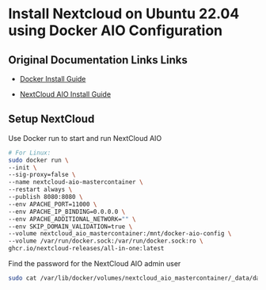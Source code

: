 # Install Nextcloud on Ubuntu 22.04 using Docker AIO Configuration

## Original Documentation Links Links

- [Docker Install Guide](https://docs.docker.com/engine/install/ubuntu/)

- [NextCloud AIO Install Guide](https://github.com/nextcloud/all-in-one)


## Setup NextCloud

Use Docker run to start and run NextCloud AIO

```bash
# For Linux:
sudo docker run \
--init \
--sig-proxy=false \
--name nextcloud-aio-mastercontainer \
--restart always \
--publish 8080:8080 \
--env APACHE_PORT=11000 \
--env APACHE_IP_BINDING=0.0.0.0 \
--env APACHE_ADDITIONAL_NETWORK="" \
--env SKIP_DOMAIN_VALIDATION=true \
--volume nextcloud_aio_mastercontainer:/mnt/docker-aio-config \
--volume /var/run/docker.sock:/var/run/docker.sock:ro \
ghcr.io/nextcloud-releases/all-in-one:latest
```

Find the password for the NextCloud AIO admin user

```bash
sudo cat /var/lib/docker/volumes/nextcloud_aio_mastercontainer/_data/data/configuration.json | grep password
```